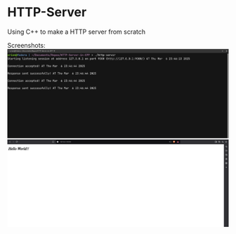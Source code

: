 # HTTP-Server

Using C++ to make a HTTP server from scratch

Screenshots:
![Running the server](./images/image.png)
![Server response](./images/image1.png)
